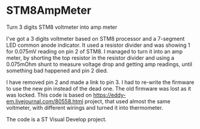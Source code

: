 # STM8AmpMeter
Turn 3 digits STM8 voltmeter into amp meter

I've got a 3 digits voltmeter based on STM8 processor and a 7-segment LED common anode indicator. It used a resistor divider and was showing 1 for 0.075mV reading on pin 2 of STM8. I managed to turn it into an amp meter, by shorting the top resistor in the resistor divider and using a 0.075mOhm shunt to measure voltage drop and getting amp readings, until something bad happened and pin 2 died.

I have removed pin 2 and made a link to pin 3. I had to re-write the firmware to use the new pin instead of the dead one. The old firmware was lost as it was locked. This code is based on https://eddy-em.livejournal.com/80558.html project, that used almost the same voltmeter, with different wirings and turned it into thermometer.

The code is a ST Visual Develop project.
